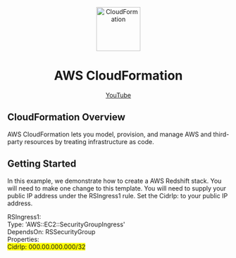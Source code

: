 <p align="center"><img src="https://github.com/hnawaz007/pythondataanalysis/blob/main/img/Cloudformation.jpg" alt="CloudFormation"  height="100" /></p>

<h1 align="center"> AWS CloudFormation </h1>
<p align="center">
  <a href="https://www.youtube.com/watch?v=3nsLNAZ9Zok">YouTube</a>
</p>

## CloudFormation Overview

AWS CloudFormation lets you model, provision, and manage AWS and third-party resources by treating infrastructure as code.

## Getting Started 
In this example, we demonstrate how to create a AWS Redshift stack. 
You will need to make one change to this template. You will need to supply your public IP address under the RSIngress1 rule. 
Set the CidrIp: to your public IP address. 

RSIngress1:  
    Type: 'AWS::EC2::SecurityGroupIngress'  
    DependsOn: RSSecurityGroup  
    Properties:  
      <span style="background-color: #FFFF00">CidrIp: 000.00.000.000/32</span>
